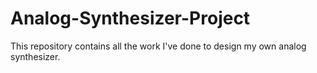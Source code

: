 # Analog-Synthesizer-Project
This repository contains all the work I've done to design my own analog synthesizer.
